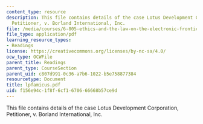 ```yaml
---
content_type: resource
description: This file contains details of the case Lotus Development Corporation,
  Petitioner, v. Borland International, Inc.
file: /media/courses/6-805-ethics-and-the-law-on-the-electronic-frontier-fall-2005/f156e94c1f8f6cf1670666668b57ce9d_lpfamicus.pdf
file_type: application/pdf
learning_resource_types:
- Readings
license: https://creativecommons.org/licenses/by-nc-sa/4.0/
ocw_type: OCWFile
parent_title: Readings
parent_type: CourseSection
parent_uid: c807d991-0c36-a7b6-1022-b5e758877384
resourcetype: Document
title: lpfamicus.pdf
uid: f156e94c-1f8f-6cf1-6706-66668b57ce9d
---
```

This file contains details of the case Lotus Development Corporation, Petitioner, v. Borland International, Inc.